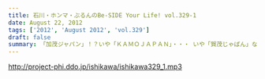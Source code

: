 ```yaml
---
title: 石川・ホンマ・ぶるんのBe-SIDE Your Life! vol.329-1
date: August 22, 2012
tags: ['2012', 'August 2012', 'vol.329']
draft: false
summary: 「加茂ジャパン」！？いや「ＫＡＭＯＪＡＰＡＮ」・・・ いや「賀茂じゃぱん」なんですっ！！！ってどんなオープニングなんだぁ！っていうお話も盛りだくさん。ＮＡＭＡＥ
---
```


http://project-phi.ddo.jp/ishikawa/ishikawa329_1.mp3